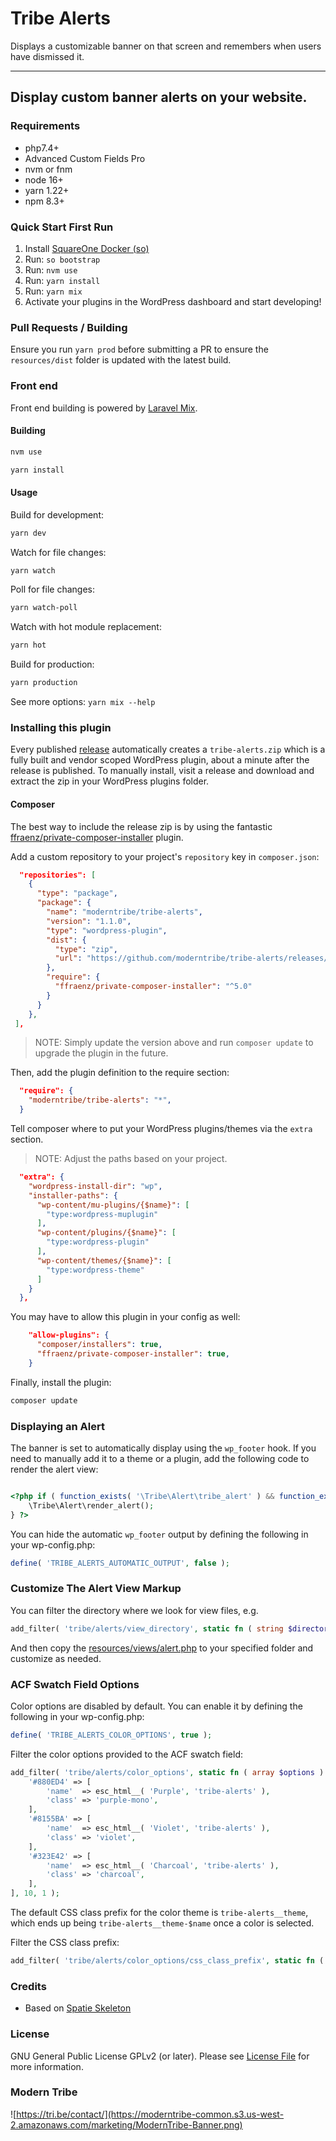 # Tribe Alerts

Displays a customizable banner on that screen and remembers when users have dismissed it.

---
Display custom banner alerts on your website.
---

### Requirements
- php7.4+
- Advanced Custom Fields Pro
- nvm or fnm
- node 16+
- yarn 1.22+
- npm 8.3+

### Quick Start First Run

1. Install [SquareOne Docker (so)](https://github.com/moderntribe/square1-global-docker#squareone-docker)
2. Run: `so bootstrap`
3. Run: `nvm use`
4. Run: `yarn install`
5. Run: `yarn mix`
6. Activate your plugins in the WordPress dashboard and start developing!

### Pull Requests / Building

Ensure you run `yarn prod` before submitting a PR to ensure the `resources/dist` folder is updated with the latest build.

### Front end

Front end building is powered by [Laravel Mix](https://laravel-mix.com/).

#### Building
```bash
nvm use
```

```bash
yarn install
```

#### Usage

Build for development:

```bash
yarn dev
```

Watch for file changes:

```bash
yarn watch
```

Poll for file changes:

```bash
yarn watch-poll
```

Watch with hot module replacement:

```bash
yarn hot
```

Build for production:

```bash
yarn production
```

See more options: `yarn mix --help`

### Installing this plugin

Every published [release](https://github.com/moderntribe/tribe-alerts/releases) automatically creates a `tribe-alerts.zip` which is a fully built and vendor scoped WordPress plugin, about a minute after the release is published. To manually install, visit a release and download and extract the zip in your WordPress plugins folder.

#### Composer

The best way to include the release zip is by using the fantastic [ffraenz/private-composer-installer](https://github.com/ffraenz/private-composer-installer) plugin. 

Add a custom repository to your project's `repository` key in `composer.json`:

```json
  "repositories": [
    {
      "type": "package",
      "package": {
        "name": "moderntribe/tribe-alerts",
        "version": "1.1.0",
        "type": "wordpress-plugin",
        "dist": {
          "type": "zip",
          "url": "https://github.com/moderntribe/tribe-alerts/releases/download/{%VERSION}/tribe-alerts.zip"
        },
        "require": {
          "ffraenz/private-composer-installer": "^5.0"
        }
      }
    },
 ],
```

> NOTE: Simply update the version above and run `composer update` to upgrade the plugin in the future.

Then, add the plugin definition to the require section:

```json
  "require": {
    "moderntribe/tribe-alerts": "*",
  }
```

Tell composer where to put your WordPress plugins/themes via the `extra` section.

> NOTE: Adjust the paths based on your project.

```json
  "extra": {
    "wordpress-install-dir": "wp",
    "installer-paths": {
      "wp-content/mu-plugins/{$name}": [
        "type:wordpress-muplugin"
      ],
      "wp-content/plugins/{$name}": [
        "type:wordpress-plugin"
      ],
      "wp-content/themes/{$name}": [
        "type:wordpress-theme"
      ]
    }
  },
```  

You may have to allow this plugin in your config as well:

```json
    "allow-plugins": {
      "composer/installers": true,
      "ffraenz/private-composer-installer": true,
    }
```

Finally, install the plugin:

```bash
composer update
```

### Displaying an Alert

The banner is set to automatically display using the `wp_footer` hook. If you need to manually add it to a theme or a plugin, add the following code to render the alert view:

```php

<?php if ( function_exists( '\Tribe\Alert\tribe_alert' ) && function_exists( '\Tribe\Alert\render_alert' ) ) {
    \Tribe\Alert\render_alert();
} ?>

```

You can hide the automatic `wp_footer` output by defining the following in your wp-config.php:

```php
define( 'TRIBE_ALERTS_AUTOMATIC_OUTPUT', false );
```

### Customize The Alert View Markup

You can filter the directory where we look for view files, e.g.

```php
add_filter( 'tribe/alerts/view_directory', static fn ( string $directory ) => get_stylesheet_directory() . '/components/alerts', 10, 1 );
```

And then copy the [resources/views/alert.php](resources/views/alert.php) to your specified folder and customize as needed.

### ACF Swatch Field Options

Color options are disabled by default. You can enable it by defining the following in your wp-config.php:

```php
define( 'TRIBE_ALERTS_COLOR_OPTIONS', true );
```

Filter the color options provided to the ACF swatch field:

```php
add_filter( 'tribe/alerts/color_options', static fn ( array $options ) => [
    '#880ED4' => [
        'name'  => esc_html__( 'Purple', 'tribe-alerts' ),
        'class' => 'purple-mono',
    ],
    '#8155BA' => [
        'name'  => esc_html__( 'Violet', 'tribe-alerts' ),
        'class' => 'violet',
    ],
    '#323E42' => [
        'name'  => esc_html__( 'Charcoal', 'tribe-alerts' ),
        'class' => 'charcoal',
    ],          
], 10, 1 );
```

The default CSS class prefix for the color theme is `tribe-alerts__theme`, which ends up being `tribe-alerts__theme-$name` once a color is selected.

Filter the CSS class prefix:

```php
add_filter( 'tribe/alerts/color_options/css_class_prefix', static fn ( string $prefix ) => 'new-prefix', 10, 1 );
```

### Credits

- Based on [Spatie Skeleton](https://github.com/spatie/package-skeleton-php)

### License

GNU General Public License GPLv2 (or later). Please see [License File](LICENSE.md) for more information.

### Modern Tribe

![https://tri.be/contact/](https://moderntribe-common.s3.us-west-2.amazonaws.com/marketing/ModernTribe-Banner.png)
